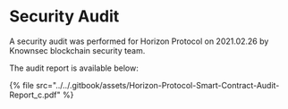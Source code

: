 # Security Audit

A security audit was performed for Horizon Protocol on 2021.02.26 by Knownsec blockchain security team.

The audit report is available below:

{% file src="../../.gitbook/assets/Horizon-Protocol-Smart-Contract-Audit-Report_c.pdf" %}
